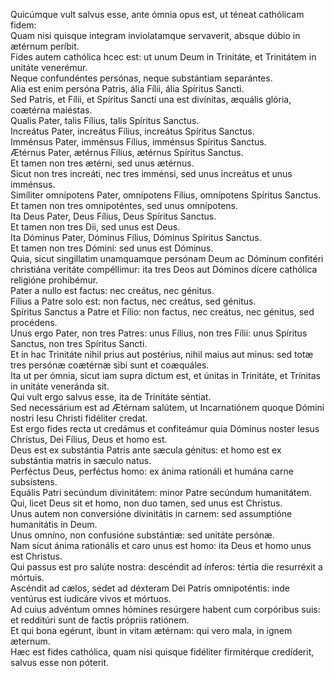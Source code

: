 Quicúmque vult salvus esse, ante ómnia opus est, ut téneat cathólicam
fidem:  
Quam nisi quisque integram inviolatamque servaverit, absque dúbio in
ætérnum períbit.  
Fides autem cathólica hcec est: ut unum Deum in Trinitáte, et Trinitátem
in unitáte venerémur.  
Neque confundéntes persónas, neque substántiam separántes.  
Alia est enim persóna Patris, ália Fílii, ália Spíritus Sancti.  
Sed Patris, et Fílii, et Spíritus Sancti una est divínitas, æquális
glória, coætérna maiéstas.  
Qualis Pater, talis Fílius, talis Spíritus Sanctus.  
Increátus Pater, increátus Fílius, increátus Spíritus Sanctus.  
Imménsus Pater, imménsus Fílius, imménsus Spíritus Sanctus.  
Ætérnus Pater, ætérnus Fílius, ætérnus Spíritus Sanctus.  
Et tamen non tres ætérni, sed unus ætérnus.  
Sicut non tres increáti, nec tres imménsi, sed unus increátus et unus
imménsus.  
Simíliter omnípotens Pater, omnípotens Fílius, omnípotens Spíritus
Sanctus.  
Et tamen non tres omnipoténtes, sed unus omnípotens.  
Ita Deus Pater, Deus Fílius, Deus Spíritus Sanctus.  
Et tamen non tres Dii, sed unus est Deus.  
Ita Dóminus Pater, Dóminus Fílius, Dóminus Spíritus Sanctus.  
Et tamen non tres Dómini: sed unus est Dóminus.  
Quia, sicut singillatim unamquamque persónam Deum ac Dóminum confitéri
christiána veritáte compéllimur: ita tres Deos aut Dóminos dícere
cathólica religióne prohibémur.  
Pater a nullo est factus: nec creátus, nec génitus.  
Fílius a Patre solo est: non factus, nec creátus, sed génitus.  
Spíritus Sanctus a Patre et Fílio: non factus, nec creátus, nec génitus,
sed procédens.  
Unus ergo Pater, non tres Patres: unus Fílius, non tres Fílii: unus
Spíritus Sanctus, non tres Spíritus Sancti.  
Et in hac Trinitáte nihil prius aut postérius, nihil maius aut minus:
sed totæ tres persónæ coætérnæ sibi sunt et coæquáles.  
Ita ut per ómnia, sicut iam supra dictum est, et únitas in Trinitáte, et
Trínitas in unitáte veneránda sit.  
Qui vult ergo salvus esse, ita de Trinitáte séntiat.  
Sed necessárium est ad Ætérnam salútem, ut Incarnatiónem quoque Dómini
nostri Iesu Christi fidéliter credat.  
Est ergo fides recta ut credámus et confiteámur quia Dóminus noster
Iesus Christus, Dei Fílius, Deus et homo est.  
Deus est ex substántia Patris ante sæcula génitus: et homo est ex
substántia matris in sæculo natus.  
Perféctus Deus, perféctus homo: ex ánima rationáli et humána carne
subsístens.  
Equális Patri secúndum divinitátem: minor Patre secúndum humanitátem.  
Qui, licet Deus sit et homo, non duo tamen, sed unus est Christus.  
Unus autem non conversióne divinitátis in carnem: sed assumptióne
humanitátis in Deum.  
Unus omníno, non confusióne substántiæ: sed unitáte persónæ.  
Nam sicut ánima rationális et caro unus est homo: ita Deus et homo unus
est Christus.  
Qui passus est pro salúte nostra: descéndit ad ínferos: tértia die
resurréxit a mórtuis.  
Ascéndit ad cælos, sedet ad déxteram Dei Patris omnipoténtis: inde
ventúrus est iudicáre vivos et mórtuos.  
Ad cuius advéntum omnes hómines resúrgere habent cum corpóribus suis: et
redditúri sunt de factis própriis ratiónem.  
Et qui bona egérunt, ibunt in vitam ætérnam: qui vero mala, in ignem
æternum.  
Hæc est fides cathólica, quam nisi quisque fidéliter firmitérque
credíderit, salvus esse non póterit.
